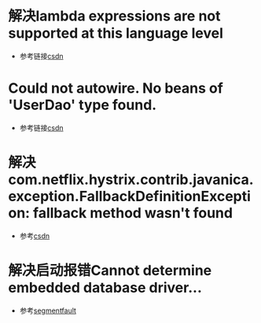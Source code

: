# 解决lambda expressions are not supported at this language level
+ 参考链接[csdn](https://blog.csdn.net/fenghuibian/article/details/52704057)
# Could not autowire. No beans of 'UserDao' type found.  
+ 参考链接[csdn](https://blog.csdn.net/qq_38425662gd/article/details/79805907)
# 解决com.netflix.hystrix.contrib.javanica.exception.FallbackDefinitionException: fallback method wasn't found
+ 参考[csdn](https://blog.csdn.net/Ezreal_King/article/details/72942823)
# 解决启动报错Cannot determine embedded database driver...
+ 参考[segmentfault](https://segmentfault.com/a/1190000015413813?utm_source=tag-newest)